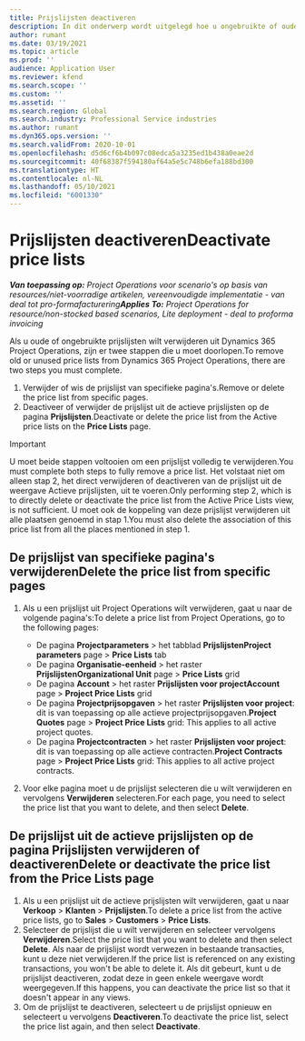 ```yaml
---
title: Prijslijsten deactiveren
description: In dit onderwerp wordt uitgelegd hoe u ongebruikte of oude prijslijsten kunt deactiveren of verwijderen.
author: rumant
ms.date: 03/19/2021
ms.topic: article
ms.prod: ''
audience: Application User
ms.reviewer: kfend
ms.search.scope: ''
ms.custom: ''
ms.assetid: ''
ms.search.region: Global
ms.search.industry: Professional Service industries
ms.author: rumant
ms.dyn365.ops.version: ''
ms.search.validFrom: 2020-10-01
ms.openlocfilehash: d5d6cf6b4b097c08edca5a3235ed1b438a0eae2d
ms.sourcegitcommit: 40f68387f594180af64a5e5c748b6efa188bd300
ms.translationtype: HT
ms.contentlocale: nl-NL
ms.lasthandoff: 05/10/2021
ms.locfileid: "6001330"
---
```

# <a name="deactivate-price-lists"></a><span data-ttu-id="66fa2-103">Prijslijsten deactiveren</span><span class="sxs-lookup"><span data-stu-id="66fa2-103">Deactivate price lists</span></span> 

<span data-ttu-id="66fa2-104">_**Van toepassing op:** Project Operations voor scenario's op basis van resources/niet-voorradige artikelen, vereenvoudigde implementatie - van deal tot pro-formafacturering_</span><span class="sxs-lookup"><span data-stu-id="66fa2-104">_**Applies To:** Project Operations for resource/non-stocked based scenarios, Lite deployment - deal to proforma invoicing_</span></span>

<span data-ttu-id="66fa2-105">Als u oude of ongebruikte prijslijsten wilt verwijderen uit Dynamics 365 Project Operations, zijn er twee stappen die u moet doorlopen.</span><span class="sxs-lookup"><span data-stu-id="66fa2-105">To remove old or unused price lists from Dynamics 365 Project Operations, there are two steps you must complete.</span></span> 

1. <span data-ttu-id="66fa2-106">Verwijder of wis de prijslijst van specifieke pagina's.</span><span class="sxs-lookup"><span data-stu-id="66fa2-106">Remove or delete the price list from specific pages.</span></span>
2. <span data-ttu-id="66fa2-107">Deactiveer of verwijder de prijslijst uit de actieve prijslijsten op de pagina **Prijslijsten**.</span><span class="sxs-lookup"><span data-stu-id="66fa2-107">Deactivate or delete the price list from the Active price lists on the **Price Lists** page.</span></span>

>[!IMPORTANT]
> <span data-ttu-id="66fa2-108">U moet beide stappen voltooien om een prijslijst volledig te verwijderen.</span><span class="sxs-lookup"><span data-stu-id="66fa2-108">You must complete both steps to fully remove a price list.</span></span> <span data-ttu-id="66fa2-109">Het volstaat niet om alleen stap 2, het direct verwijderen of deactiveren van de prijslijst uit de weergave Actieve prijslijsten, uit te voeren.</span><span class="sxs-lookup"><span data-stu-id="66fa2-109">Only performing step 2, which is to directly delete or deactivate the price list from the Active Price Lists view, is not sufficient.</span></span> <span data-ttu-id="66fa2-110">U moet ook de koppeling van deze prijslijst verwijderen uit alle plaatsen genoemd in stap 1.</span><span class="sxs-lookup"><span data-stu-id="66fa2-110">You must also delete the association of this price list from all the places mentioned in step 1.</span></span>

## <a name="delete-the-price-list-from-specific-pages"></a><span data-ttu-id="66fa2-111">De prijslijst van specifieke pagina's verwijderen</span><span class="sxs-lookup"><span data-stu-id="66fa2-111">Delete the price list from specific pages</span></span>
1. <span data-ttu-id="66fa2-112">Als u een prijslijst uit Project Operations wilt verwijderen, gaat u naar de volgende pagina's:</span><span class="sxs-lookup"><span data-stu-id="66fa2-112">To delete a price list from Project Operations, go to the following pages:</span></span>  

      - <span data-ttu-id="66fa2-113">De pagina **Projectparameters** > het tabblad **Prijslijsten**</span><span class="sxs-lookup"><span data-stu-id="66fa2-113">**Project parameters** page > **Price Lists** tab</span></span>
      - <span data-ttu-id="66fa2-114">De pagina **Organisatie-eenheid** > het raster **Prijslijsten**</span><span class="sxs-lookup"><span data-stu-id="66fa2-114">**Organizational Unit** page > **Price Lists** grid</span></span>
      - <span data-ttu-id="66fa2-115">De pagina **Account** > het raster **Prijslijsten voor project**</span><span class="sxs-lookup"><span data-stu-id="66fa2-115">**Account** page > **Project Price Lists** grid</span></span>
      - <span data-ttu-id="66fa2-116">De pagina **Projectprijsopgaven** > het raster **Prijslijsten voor project**: dit is van toepassing op alle actieve projectprijsopgaven.</span><span class="sxs-lookup"><span data-stu-id="66fa2-116">**Project Quotes** page > **Project Price Lists** grid: This applies to all active project quotes.</span></span>
      - <span data-ttu-id="66fa2-117">De pagina **Projectcontracten** > het raster **Prijslijsten voor project**: dit is van toepassing op alle actieve contracten.</span><span class="sxs-lookup"><span data-stu-id="66fa2-117">**Project Contracts** page > **Project Price Lists** grid: This applies to all active project contracts.</span></span>

 2. <span data-ttu-id="66fa2-118">Voor elke pagina moet u de prijslijst selecteren die u wilt verwijderen en vervolgens **Verwijderen** selecteren.</span><span class="sxs-lookup"><span data-stu-id="66fa2-118">For each page, you need to select the price list that you want to delete, and then select **Delete**.</span></span> 
 
## <a name="delete-or-deactivate-the-price-list-from-the-price-lists-page"></a><span data-ttu-id="66fa2-119">De prijslijst uit de actieve prijslijsten op de pagina Prijslijsten verwijderen of deactiveren</span><span class="sxs-lookup"><span data-stu-id="66fa2-119">Delete or deactivate the price list from the Price Lists page</span></span>
 
1. <span data-ttu-id="66fa2-120">Als u een prijslijst uit de actieve prijslijsten wilt verwijderen, gaat u naar **Verkoop** > **Klanten** > **Prijslijsten**.</span><span class="sxs-lookup"><span data-stu-id="66fa2-120">To delete a price list from the active price lists, go to **Sales** > **Customers** > **Price Lists**.</span></span> 
2. <span data-ttu-id="66fa2-121">Selecteer de prijslijst die u wilt verwijderen en selecteer vervolgens **Verwijderen**.</span><span class="sxs-lookup"><span data-stu-id="66fa2-121">Select the price list that you want to delete and then select **Delete**.</span></span> <span data-ttu-id="66fa2-122">Als naar de prijslijst wordt verwezen in bestaande transacties, kunt u deze niet verwijderen.</span><span class="sxs-lookup"><span data-stu-id="66fa2-122">If the price list is referenced on any existing transactions, you won't be able to delete it.</span></span> <span data-ttu-id="66fa2-123">Als dit gebeurt, kunt u de prijslijst deactiveren, zodat deze in geen enkele weergave wordt weergegeven.</span><span class="sxs-lookup"><span data-stu-id="66fa2-123">If this happens, you can deactivate the price list so that it doesn't appear in any views.</span></span> 
3. <span data-ttu-id="66fa2-124">Om de prijslijst te deactiveren, selecteert u de prijslijst opnieuw en selecteert u vervolgens **Deactiveren**.</span><span class="sxs-lookup"><span data-stu-id="66fa2-124">To deactivate the price list, select the price list again, and then select **Deactivate**.</span></span>   
